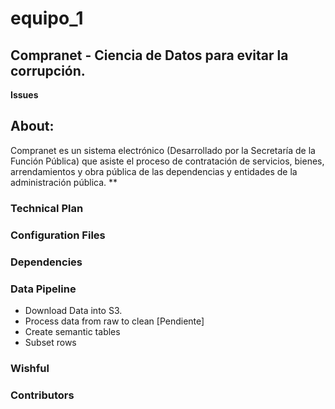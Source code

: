 # equipo_1
## Compranet - Ciencia de Datos para evitar la corrupción.

**Issues** 

## About:
Compranet es un sistema electrónico (Desarrollado por la Secretaría de la Función Pública) que asiste el proceso de contratación de servicios, bienes, arrendamientos y obra pública de las dependencias y entidades de la administración pública.
**


### Technical Plan

### Configuration Files

### Dependencies

### Data Pipeline

* Download Data into S3.
* Process data from raw to clean
[Pendiente]
* Create semantic tables
* Subset rows

### Wishful

### Contributors

[ph-thalia]: https://avatars0.githubusercontent.com/u/20998351?v=3&s=460
[gh-thalia]: https://github.com/taguerram

[ph-monica]: https://avatars0.githubusercontent.com/u/16139907?v=3&s=460
[gh-monica]: https://github.com/monzalo14


[ph-manuel-a]: https://avatars2.githubusercontent.com/u/11464076?v=3&s=460
[gh-manuel-a]: https://github.com/maragones

[ph-rsanchez]: https://avatars.githubusercontent.com/u/10931011?v=3&s=80
[gh-rsanchez]: https://github.com/rsanchezavalos


